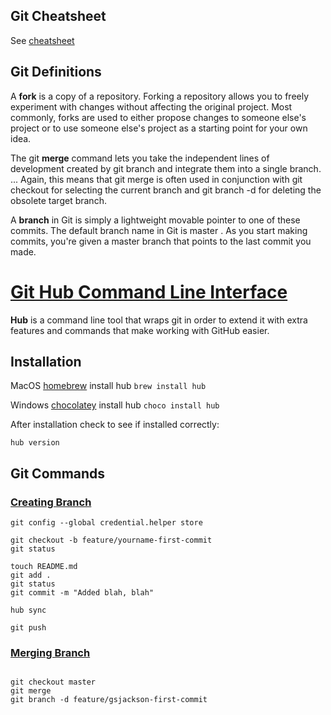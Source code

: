 ## Git Cheatsheet

See [cheatsheet](https://qlx.services/institute/files/github-git-cheat-sheet.pdf)

## Git Definitions 

A **fork** is a copy of a repository. Forking a repository allows you to freely experiment with changes without affecting the original project. Most commonly, forks are used to either propose changes to someone else's project or to use someone else's project as a starting point for your own idea.

The git **merge** command lets you take the independent lines of development created by git branch and integrate them into a single branch. ... Again, this means that git merge is often used in conjunction with git checkout for selecting the current branch and git branch -d for deleting the obsolete target branch.

A **branch** in Git is simply a lightweight movable pointer to one of these commits. The default branch name in Git is master . As you start making commits, you're given a master branch that points to the last commit you made.

# [Git Hub Command Line Interface](https://hub.github.com/)

**Hub** is a command line tool that wraps git in order to extend it with extra features and commands that make working with GitHub easier.

## Installation

MacOS [homebrew](https://brew.sh/) install hub
```brew install hub```

Windows [chocolatey](https://chocolatey.org/install) install hub
```choco install hub```

After installation check to see if installed correctly:

```
hub version
```

## Git Commands

### [Creating Branch](https://www.atlassian.com/git/tutorials/using-branches/git-checkout)

```
git config --global credential.helper store

git checkout -b feature/yourname-first-commit
git status

touch README.md
git add .
git status
git commit -m "Added blah, blah"

hub sync

git push
```

### [Merging Branch](https://www.atlassian.com/git/tutorials/using-branches/git-merge)

```

git checkout master
git merge
git branch -d feature/gsjackson-first-commit

```